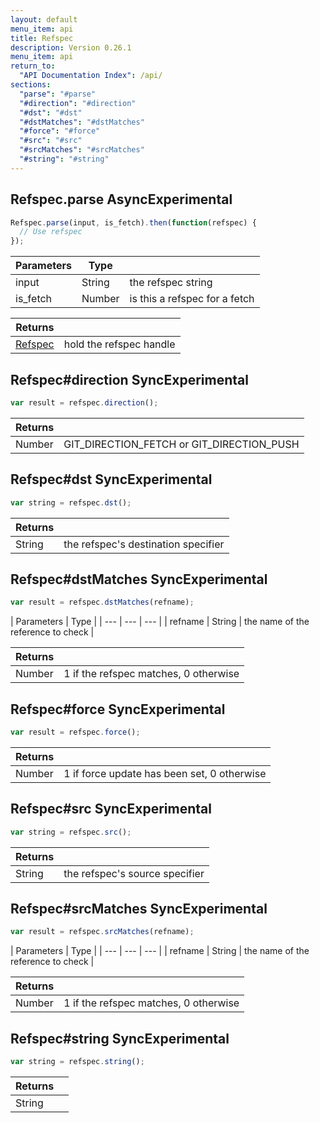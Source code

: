 ```yaml
---
layout: default
menu_item: api
title: Refspec
description: Version 0.26.1
menu_item: api
return_to:
  "API Documentation Index": /api/
sections:
  "parse": "#parse"
  "#direction": "#direction"
  "#dst": "#dst"
  "#dstMatches": "#dstMatches"
  "#force": "#force"
  "#src": "#src"
  "#srcMatches": "#srcMatches"
  "#string": "#string"
---
```


## <a name="parse"></a><span>Refspec.</span>parse <span class="tags"><span class="async">Async</span><span class="experimental">Experimental</span></span>

```js
Refspec.parse(input, is_fetch).then(function(refspec) {
  // Use refspec
});
```

| Parameters | Type |   |
| --- | --- | --- |
| input | String | the refspec string |
| is_fetch | Number | is this a refspec for a fetch |

| Returns |  |
| --- | --- |
| [Refspec](/api/refspec/) | hold the refspec handle |

## <a name="direction"></a><span>Refspec#</span>direction <span class="tags"><span class="sync">Sync</span><span class="experimental">Experimental</span></span>

```js
var result = refspec.direction();
```

| Returns |  |
| --- | --- |
| Number |  GIT_DIRECTION_FETCH or GIT_DIRECTION_PUSH |

## <a name="dst"></a><span>Refspec#</span>dst <span class="tags"><span class="sync">Sync</span><span class="experimental">Experimental</span></span>

```js
var string = refspec.dst();
```

| Returns |  |
| --- | --- |
| String |  the refspec's destination specifier |

## <a name="dstMatches"></a><span>Refspec#</span>dstMatches <span class="tags"><span class="sync">Sync</span><span class="experimental">Experimental</span></span>

```js
var result = refspec.dstMatches(refname);
```

| Parameters | Type |
| --- | --- | --- |
| refname | String | the name of the reference to check |

| Returns |  |
| --- | --- |
| Number |  1 if the refspec matches, 0 otherwise |

## <a name="force"></a><span>Refspec#</span>force <span class="tags"><span class="sync">Sync</span><span class="experimental">Experimental</span></span>

```js
var result = refspec.force();
```

| Returns |  |
| --- | --- |
| Number |  1 if force update has been set, 0 otherwise |

## <a name="src"></a><span>Refspec#</span>src <span class="tags"><span class="sync">Sync</span><span class="experimental">Experimental</span></span>

```js
var string = refspec.src();
```

| Returns |  |
| --- | --- |
| String |  the refspec's source specifier |

## <a name="srcMatches"></a><span>Refspec#</span>srcMatches <span class="tags"><span class="sync">Sync</span><span class="experimental">Experimental</span></span>

```js
var result = refspec.srcMatches(refname);
```

| Parameters | Type |
| --- | --- | --- |
| refname | String | the name of the reference to check |

| Returns |  |
| --- | --- |
| Number |  1 if the refspec matches, 0 otherwise |

## <a name="string"></a><span>Refspec#</span>string <span class="tags"><span class="sync">Sync</span><span class="experimental">Experimental</span></span>

```js
var string = refspec.string();
```

| Returns |  |
| --- | --- |
| String |  |

